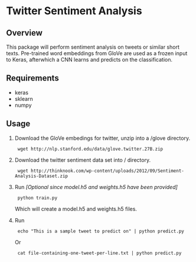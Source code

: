 # Twitter Sentiment Analysis

## Overview
This package will perform sentiment analysis on tweets or similar short texts.
Pre-trained word embeddings from GloVe are used as a frozen 
input to Keras, afterwhich a CNN learns and predicts on the classification.

## Requirements

* keras
* sklearn
* numpy


## Usage

1. Download the GloVe embedings for twitter, unzip into a /glove directory.
        
        wget http://nlp.stanford.edu/data/glove.twitter.27B.zip
        
2. Download the twitter sentiment data set into / directory.

        wget http://thinknook.com/wp-content/uploads/2012/09/Sentiment-Analysis-Dataset.zip

3. Run *[Optional since model.h5 and weights.h5 have been provided]* 

        python train.py

    Which will create a model.h5 and weights.h5 files.
4. Run 

        echo "This is a sample tweet to predict on" | python predict.py
    Or
        
        cat file-containing-one-tweet-per-line.txt | python predict.py
        
